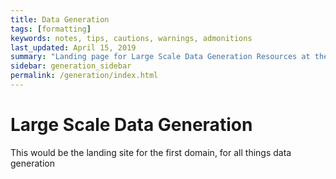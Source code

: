 ```yaml
---
title: Data Generation
tags: [formatting]
keywords: notes, tips, cautions, warnings, admonitions
last_updated: April 15, 2019
summary: "Landing page for Large Scale Data Generation Resources at the Fred Hutch"
sidebar: generation_sidebar
permalink: /generation/index.html
---
```


# Large Scale Data Generation

This would be the landing site for the first domain, for all things data generation
